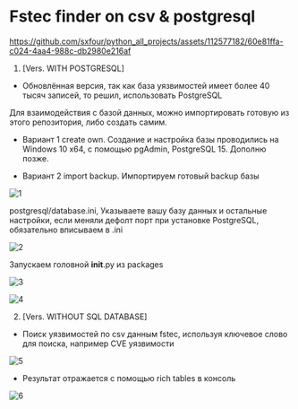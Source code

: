 # Fstec finder on csv & postgresql

https://github.com/sxfour/python_all_projects/assets/112577182/60e81ffa-c024-4aa4-988c-db2980e216af


1. [Vers. WITH POSTGRESQL]
- Обновлённая версия, так как база уязвимостей имеет более 40 тысяч записей, то решил, использовать PostgreSQL

Для взаимодействия с базой данных, можно импортировать готовую из этого репозитория, либо создать самим.
 
 - Вариант 1 create own.
Создание и настройка базы проводились на Windows 10 x64, с помощью pgAdmin, PostgreSQL 15.
Дополню позже.


- Вариант 2 import backup.
Импортируем готовый backup базы

![1](https://github.com/sxfour/python_all_projects/assets/112577182/a597d3cc-8776-428b-8c8e-6364e4fc1335)

postgresql/database.ini, Указываете вашу базу данных и остальные настройки, если меняли дефолт порт при установке PostgreSQL, обязательно вписываем в .ini

![2](https://github.com/sxfour/python_all_projects/assets/112577182/88af5a71-c0d8-4264-b0b9-6515ddd2c971)

Запускаем головной __init__.py из packages

![3](https://github.com/sxfour/python_all_projects/assets/112577182/4b39c5dd-311e-4bb0-ab4d-f9114f2d9799)

![4](https://github.com/sxfour/python_all_projects/assets/112577182/87353001-db05-4519-af2b-9d02c4a2f9fc)

2. [Vers. WITHOUT SQL DATABASE]

- Поиск уязвимостей по csv данным fstec, используя ключевое слово для поиска, например CVE уязвимости

![5](https://github.com/sxfour/python_all_projects/assets/112577182/9c4df0ac-7723-42d4-aa32-5b2098ff48b6)

- Результат отражается с помощью rich tables в консоль

![6](https://github.com/sxfour/python_all_projects/assets/112577182/87cdf463-7f0d-42f8-9c52-bdefea2014d3)
